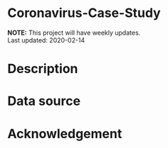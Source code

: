 # Coronavirus-Case-Study
**NOTE:** This project will have weekly updates. </br>
Last updated: 2020-02-14


# Description

# Data source

# Acknowledgement
